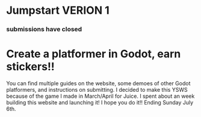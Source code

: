 # Jumpstart VERION 1

### submissions have closed 

# Create a platformer in Godot, earn stickers!!

You can find multiple guides on the website, some demoes of other Godot platformers, and instructions on submitting. 
I decided to make this YSWS because of the game I made in March/April for Juice. I spent about an week building this website and launching it!
I hope you do it!! 
Ending Sunday July 6th.
